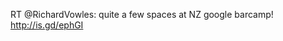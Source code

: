 <!--
id: 983780042
link: http://kevinisom.info/post/983780042/rt-richardvowles-quite-a-few-spaces-at-nz-google
slug: rt-richardvowles-quite-a-few-spaces-at-nz-google
date: Sat Aug 21 2010 08:08:08 GMT+1200 (NZST)
raw: {"blog_name":"kevinisom","id":983780042,"post_url":"http://kevinisom.info/post/983780042/rt-richardvowles-quite-a-few-spaces-at-nz-google","slug":"rt-richardvowles-quite-a-few-spaces-at-nz-google","type":"text","date":"2010-08-20 20:08:08 GMT","timestamp":1282334888,"state":"published","format":"html","reblog_key":"VIRzsW4F","tags":[],"short_url":"http://tmblr.co/Zw68YyweqhA","highlighted":[],"feed_item":"http://twitter.com/kev_nz/statuses/21613288384","from_feed_id":"650289","note_count":0,"title":null,"body":"<p>RT @RichardVowles: quite a few spaces at NZ google barcamp! <a href=\"http://is.gd/ephGI\" target=\"_blank\">http://is.gd/ephGI</a></p>"}
publish: 2010-08-021
tags: 
title: null
-->


RT @RichardVowles: quite a few spaces at NZ google barcamp!
<http://is.gd/ephGI>


